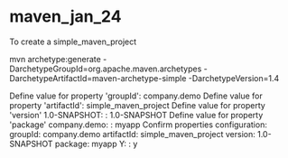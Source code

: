 # maven_jan_24

To create a simple_maven_project

mvn archetype:generate -DarchetypeGroupId=org.apache.maven.archetypes -DarchetypeArtifactId=maven-archetype-simple -DarchetypeVersion=1.4

Define value for property 'groupId': company.demo
Define value for property 'artifactId': simple_maven_project
Define value for property 'version' 1.0-SNAPSHOT: : 1.0-SNAPSHOT
Define value for property 'package' company.demo: : myapp
Confirm properties configuration:
groupId: company.demo
artifactId: simple_maven_project
version: 1.0-SNAPSHOT
package: myapp
 Y: : y
